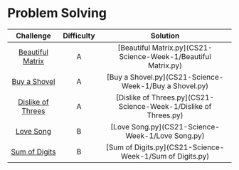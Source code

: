 # Problem Solving

| Challenge     | Difficulty    | Solution |
| :-------------: |:-------------:| :-----:|
| [Beautiful Matrix](http://codeforces.com/contest/9/problem/A)      | A | [Beautiful Matrix.py](CS21-Science-Week-1/Beautiful Matrix.py) |
| [Buy a Shovel](https://codeforces.com/problemset/problem/732/A)   | A | [Buy a Shovel.py](CS21-Science-Week-1/Buy a Shovel.py) |
| [Dislike of Threes](https://codeforces.com/problemset/problem/1560/A)| A | [Dislike of Threes.py](CS21-Science-Week-1/Dislike of Threes.py) |
| [Love Song](https://codeforces.com/problemset/problem/1539/B)| B | [Love Song.py](CS21-Science-Week-1/Love Song.py) |
| [Sum of Digits](https://codeforces.com/problemset/problem/102/B)| B | [Sum of Digits.py](CS21-Science-Week-1/Sum of Digits.py) |
